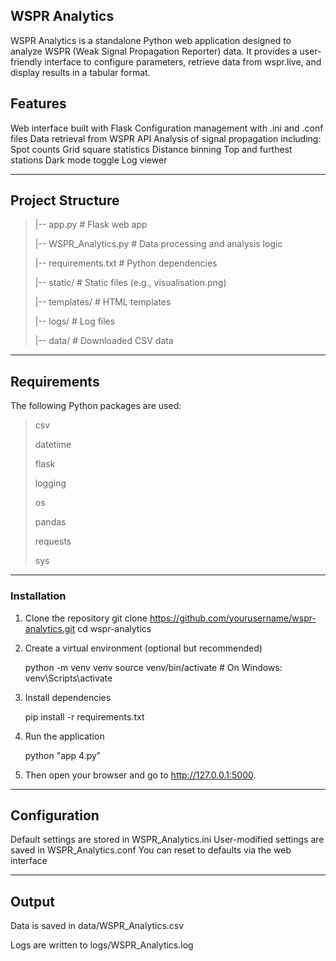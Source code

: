 ## WSPR Analytics
WSPR Analytics is a standalone Python web application designed to analyze WSPR (Weak Signal Propagation Reporter) data. It provides a user-friendly interface to configure parameters, retrieve data from wspr.live, and display results in a tabular format.

## Features
Web interface built with Flask
Configuration management with .ini and .conf files
Data retrieval from WSPR API
Analysis of signal propagation including:
Spot counts
Grid square statistics
Distance binning
Top and furthest stations
Dark mode toggle
Log viewer

---

## Project Structure
>
>|-- app.py                # Flask web app
>
>|-- WSPR_Analytics.py     # Data processing and analysis logic
>
>|-- requirements.txt        # Python dependencies
>
>|-- static/                 # Static files (e.g., visualisation.png)
>
>|-- templates/              # HTML templates
>
>|-- logs/                   # Log files
>
>|-- data/                   # Downloaded CSV data
>

---

## Requirements
The following Python packages are used:

>csv
>
>datetime
>
>flask
>
>logging
>
>os
>
>pandas
>
>requests
>
>sys
>

---

### Installation
1. Clone the repository
git clone https://github.com/yourusername/wspr-analytics.git
cd wspr-analytics
2. Create a virtual environment (optional but recommended)

   python -m venv venv
   source venv/bin/activate  # On Windows: venv\Scripts\activate

3. Install dependencies

   pip install -r requirements.txt

4. Run the application

   python "app 4.py"

5. Then open your browser and go to http://127.0.0.1:5000.

---

## Configuration
Default settings are stored in WSPR_Analytics.ini
User-modified settings are saved in WSPR_Analytics.conf
You can reset to defaults via the web interface

---

## Output
Data is saved in data/WSPR_Analytics.csv

Logs are written to logs/WSPR_Analytics.log

